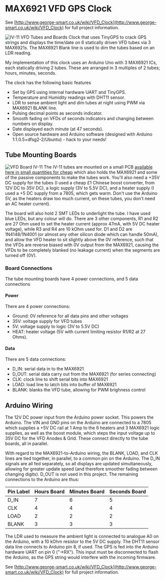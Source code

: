 # MAX6921 VFD GPS Clock
See [http://www.george-smart.co.uk/wiki/VFD_Clock](http://www.george-smart.co.uk/wiki/VFD_Clock) for full project information.


![IV-11 VFD Tubes and Boards](http://www.george-smart.co.uk/w/images/e/e5/IV-11_VFD_BoardsTubes.jpg)
Clock that uses TinyGPS to crack GPS strings and displays the time/date on 6 statically driven VFD tubes via 3 MAX6921s.  The MAX6921 Blank line is used to dim the tubes based on an LDR reading.

My implementation of this clock uses an Arduino Uno with 3 MAX6921 ICs, each statically driving 2 tubes. These are arranged in 3 multiples of 2 tubes; hours, minutes, seconds.

The clock has the following basic features

 - Set by GPS using internal hardware UART and TinyGPS.
 - Temperature and Humidity readings with DHT11 sensor.
 - LDR to sense ambient light and dim tubes at night using PWM via MAX6921 BLANK line.
 - Pulsing decimal points as seconds indicator.
 - Smooth fading on VFDs of seconds indicators and changing between numbers on display.
 - Date displayed each minute (at 47 seconds).
 - Open source hardware and Arduino software (designed with Arduino 1:1.0.5+dfsg2-2/Ubuntu) - hack to your needs!

## Tube Mounting Boards
![VFD Board IV-11](http://www.george-smart.co.uk/w/images/5/55/IV-11_VFD_Chip.jpg)
The IV-11 tubes are mounted on a small PCB [available here in small quantities for cheap](http://dirtypcbs.com/store/designer/details/George+M1GEO/783/m1geo-iv-11-vfd-boards) which also holds the MAX6921 and some of the passive components to make the tubes work. You'll also need a +35V DC supply for the tubes (I used a cheap £1 Chinese boost converter, from 12V DC to 35V DC), a logic supply (3V to 5.5V DC), and a heater supply (I used a +5 DC supply from a 7805, which gets warm. Don't use the Arduino 5V, as the heaters draw too much current, on these tubes, you don't need an AC heater current).

The board will also hold 2 SMT LEDs to underlight the tube. I have used blue LEDs, but any colour will do. There are 3 other components, R1 and R2 are 27 Ohm used to set the heater current (approx 47mA, with 5V DC heater voltage), while R3 and R4 are 10 kOhm used for. D1 and D2 are 1N4148/1N4001 (or almost any other silicon diode which can handle 50mA), and allow the VFD heater to sit slightly above the 0V reference, such that the VFDs are reverse biased with 0V output from the MAX6921, causing the VFDs to be completely blanked (no leakage current) when the segments are turned off (0V).

### Board Connections
The tube mounting boards have 4 power connections, and 5 data connections

#### Power
There are 4 power connections:

 - Ground: 0V reference for all data pins and other voltages
 - 35V: voltage supply for VFD tubes
 - 5V: voltage supply to logic (3V to 5.5V DC)
 - HEAT: heater voltage (5V with current limiting resistor R1/R2 at 27 Ohms).

#### Data
There are 5 data connections:

 - D_IN: serial data in to the MAX6921
 - D_OUT: serial data carry out from the MAX6921 (for series connecting)
 - CLK: clock line to shift serial bits into MAX6921
 - LOAD: load line to latch bits into buffer of MAX6921
 - BLANK: blanks the VFD tube, allowing for PWM brighness control

## Arduino Wiring
The 12V DC power input from the Arduino power socket. This powers the Arduino. The VIN and GND pins on the Arduino are connected to a 7805 which supplies a +5V DC rail at 1 Amp to the 6 heaters and 3 MAX6921 logic supplies, as well as the boost module, which steps the input voltage up to 35V DC for the VFD Anodes & Grid.  These connect directly to the tube boards, all in parallel.

With regard to the MAX6921-to-Arduino wiring, the BLANK, LOAD, and CLK lines are tied together, in parallel, to a common pin on the Arduino. The D_IN signals are all fed separately, so all displays are updated simultaneously, allowing for greater update speed (and therefore smoother fading between changing digits). D_OUT is not used in this project.  The remaining connections to the Arduino are thus:

| Pin Label | Hours Board | Minutes Board | Seconds Board |
|-----------|-------------|---------------|---------------|
| D_IN      | 7           | 6             | 5             |
| CLK       | 4           | 4             | 4             |
| LOAD      | 2           | 2             | 2             |
| BLANK     | 3           | 3             | 3             |

The LDR used to measure the ambient light is connected to analogue A0 on the Arduino, with a 10 kOhm resistor to the 5V DC supply.  The DHT11 sensor data line connects to Arduino pin 8, if used.  The GPS is fed into the Arduino hardware UART on pin 0 ("->RX").  This input must be disconnected to flash the Arduino, as the GPS string would interfere with the incoming firmware.

See [http://www.george-smart.co.uk/wiki/VFD_Clock](http://www.george-smart.co.uk/wiki/VFD_Clock) for full project information.
